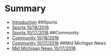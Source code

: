 # Summary

* [Introduction](README.md)
##Sports
* [Sports 10/18/2016](_post/athletics-10182016md.md)
* [Sports 10/17/2016](_posts/2016-10-16-shepherd-athletics-10162016.md)
##Community
* [Community 10/18/2016](_post/community-10182016md.md)
* [Community 10/17/2016](communitynews.md)
##Mid Michigan News
* [Mid Michigan News 10/17/2016](MidMichiganNews-10172016.md)

